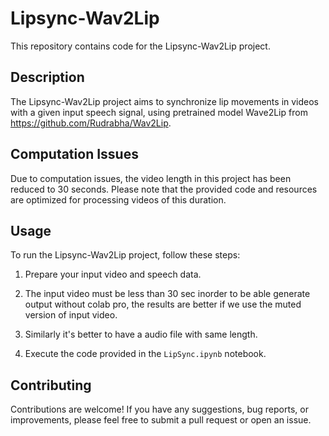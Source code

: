 # Lipsync-Wav2Lip

This repository contains code for the Lipsync-Wav2Lip project.

## Description

The Lipsync-Wav2Lip project aims to synchronize lip movements in videos with a given input speech signal, using pretrained model Wave2Lip from https://github.com/Rudrabha/Wav2Lip. 

## Computation Issues

Due to computation issues, the video length in this project has been reduced to 30 seconds. Please note that the provided code and resources are optimized for processing videos of this duration.

## Usage

To run the Lipsync-Wav2Lip project, follow these steps:

1. Prepare your input video and speech data.
2. The input video must be less than 30 sec inorder to be able generate output without colab pro, the results are better if we use the muted version of input video.

4. Similarly it's better to have a audio file with same length.

5. Execute the code provided in the `LipSync.ipynb` notebook.

## Contributing

Contributions are welcome! If you have any suggestions, bug reports, or improvements, please feel free to submit a pull request or open an issue.

